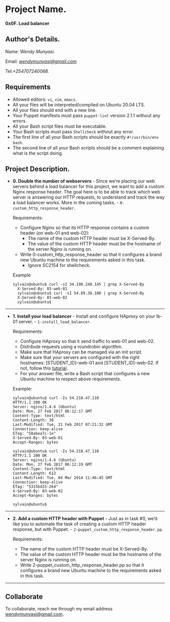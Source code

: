 # Project Name.
**0x0F. Load balancer**

## Author's Details.
Name: *Wendy Munyasi.*

Email: *wendymunyasi@gmail.com*

Tel:*+254707240068.*

##  Requirements

*   Allowed editors: `vi`, `vim`, `emacs`.
*   All your files will be interpreted/compiled on Ubuntu 20.04 LTS.
*   All your files should end with a new line.
*   Your Puppet manifests must pass `puppet-lint` version 2.1.1 without any errors.
*   All your Bash script files must be executable.
*   Your Bash scripts must pass `Shellcheck` without any error.
*   The first line of all your Bash scripts should be exactly `#!/usr/bin/env bash`.
*   The second line of all your Bash scripts should be a comment explaining what is the script doing.


## Project Description.


* **0. Double the number of webservers** - Since we’re placing our web servers behind a load balancer for this project, we want to add a custom Nginx response header. The goal here is to be able to track which web server is answering our HTTP requests, to understand and track the way a load balancer works. More in the coming tasks. - `0-custom_http_response_header`.

	Requirements:

	*	Configure Nginx so that its HTTP response contains a custom header (on web-01 and web-02):
		*	The name of the custom HTTP header must be X-Served-By.
		*	The value of the custom HTTP header must be the hostname of the server Nginx is running on.
	*	Write 0-custom_http_response_header so that it configures a brand new Ubuntu machine to the requirements asked in this task.
		*	Ignore SC2154 for shellcheck.

	Example
  ```
  sylvain@ubuntu$ curl -sI 34.198.248.145 | grep X-Served-By
	X-Served-By: 03-web-01
	sylvain@ubuntu$ curl -sI 54.89.38.100 | grep X-Served-By
	X-Served-By: 03-web-02
	sylvain@ubuntu$
  ```
---

* **1. Install your load balancer** - Install and configure HAproxy on your lb-01 server. - `1-install_load_balancer`.

	Requirements:

	*	Configure HAproxy so that it send traffic to web-01 and web-02.
	*	Distribute requests using a roundrobin algorithm.
	*	Make sure that HAproxy can be managed via an init script.
	*	Make sure that your servers are configured with the right hostnames: [STUDENT_ID]-web-01 and [STUDENT_ID]-web-02. If not, follow this [tutorial](https://docs.aws.amazon.com/AWSEC2/latest/UserGuide/set-hostname.html).
	*	For your answer file, write a Bash script that configures a new Ubuntu machine to respect above requirements.

	Example:
	```
  sylvain@ubuntu$ curl -Is 54.210.47.110
	HTTP/1.1 200 OK
	Server: nginx/1.4.6 (Ubuntu)
	Date: Mon, 27 Feb 2017 06:12:17 GMT
	Content-Type: text/html
	Content-Length: 30
	Last-Modified: Tue, 21 Feb 2017 07:21:32 GMT
	Connection: keep-alive
	ETag: "58abea7c-1e"
	X-Served-By: 03-web-01
	Accept-Ranges: bytes

	sylvain@ubuntu$ curl -Is 54.210.47.110
	HTTP/1.1 200 OK
	Server: nginx/1.4.6 (Ubuntu)
	Date: Mon, 27 Feb 2017 06:12:19 GMT
	Content-Type: text/html
	Content-Length: 612
	Last-Modified: Tue, 04 Mar 2014 11:46:45 GMT
	Connection: keep-alive
	ETag: "5315bd25-264"
	X-Served-By: 03-web-02
	Accept-Ranges: bytes

	sylvain@ubuntu$
  ```
---

* **2. Add a custom HTTP header with Puppet** - Just as in task #0, we’d like you to automate the task of creating a custom HTTP header response, but with Puppet. - `2-puppet_custom_http_response_header.pp`.

	Requirements:

	*	The name of the custom HTTP header must be X-Served-By.
	*	The value of the custom HTTP header must be the hostname of the server Nginx is running on.
	*	Write 2-puppet_custom_http_response_header.pp so that it configures a brand new Ubuntu machine to the requirements asked in this task.

---

## Collaborate

To collaborate, reach me through my email address wendymunyasi@gmail.com.
